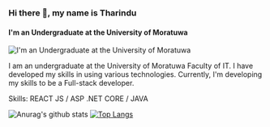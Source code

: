 
### Hi there 👋, my name is Tharindu
#### I'm an Undergraduate at the University of Moratuwa
![I'm an Undergraduate at the University of Moratuwa](https://res.cloudinary.com/practicaldev/image/fetch/s--LwphdzNa--/c_limit%2Cf_auto%2Cfl_progressive%2Cq_66%2Cw_880/https://miro.medium.com/max/1468/1%2A-HtkHUxjLiK0tj6qOzdOrw.gif)

I am an undergraduate at the University of Moratuwa Faculty of IT. I have developed my skills in using various technologies. Currently, I'm developing my skills to be a Full-stack developer.

Skills: REACT JS / ASP .NET CORE / JAVA











![Anurag's github stats](https://github-readme-stats.vercel.app/api?username=TharinduK97&show_icons=true&theme=radical)
[![Top Langs](https://github-readme-stats.vercel.app/api/top-langs/?username=TharinduK97&layout=compact)](https://github.com/anuraghazra/github-readme-stats)

<!--
**TharinduK97/TharinduK97** is a ✨ _special_ ✨ repository because its `README.md` (this file) appears on your GitHub profile.

Here are some ideas to get you started:

- 🔭 I’m currently working on ...
- 🌱 I’m currently learning ...
- 👯 I’m looking to collaborate on ...
- 🤔 I’m looking for help with ...
- 💬 Ask me about ...
- 📫 How to reach me: ...
- 😄 Pronouns: ...
- ⚡ Fun fact: ...
-->
